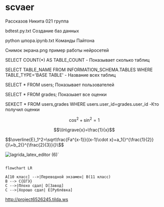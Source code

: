 # scvaer
Рассказов Никита 021 группа

bdtest.py.txt Создание баз данных

python шпора.ipynb.txt Команды Пайтона

Снимок экрана.png пример работы нейросетей

SELECT COUNT(*) AS TABLE_COUNT - Показывает сколько таблиц

SELECT TABLE_NAME FROM INFORMATION_SCHEMA.TABLES WHERE TABLE_TYPE='BASE TABLE' - Название всех таблиц

SELECT * FROM users; Показывает пользователей

SELECT * FROM grades; Показыает все оценки

SEKECT * FROM users,grades WHERE users.user_id=grades.user_id -Кто получил оценки

$$\cos^{2}+\sin^{2}=1$$

$$\\ln\grave{x}=\frac{1}{x}$$

$$\overline{E}_1^2=\sqrt\frac{Fa^{x-1}}{(x-1)\cdot x}+a_1{}^{\frac{1}{2}}{}\+b_2{}^{\frac{2}{3}}{}\$$

![lagrida_latex_editor (6)](https://user-images.githubusercontent.com/114642682/201016136-2f24e549-c453-4f25-afea-79c7fc800773.png)`
```mermaid

flowchart LR

A[10 класс] -->|Переводной экзамен| B(11 класс)
B --> C{ЕГЭ}
C -->|Плохо сдал| D[Завод]
C -->|Хорошо сдал| E[Рублёвка]

```

http://project6526245.tilda.ws
